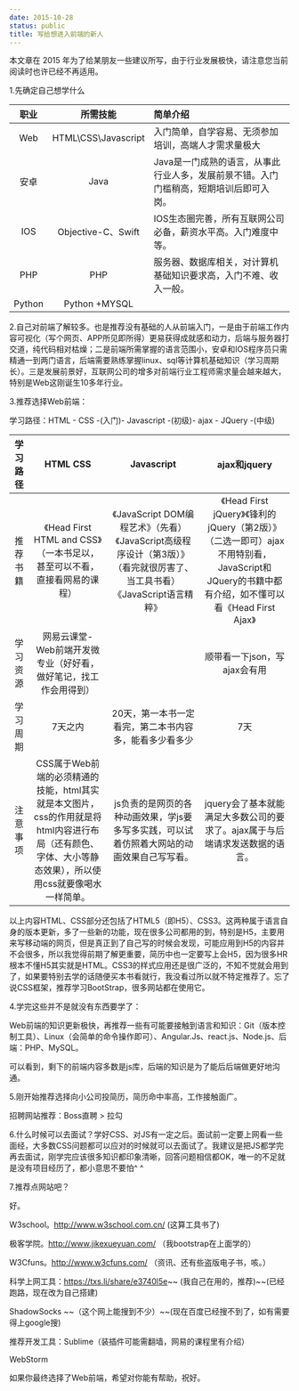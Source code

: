 ```yaml
---
date: 2015-10-28
status: public
title: 写给想进入前端的新人
---
```


本文章在 2015 年为了给某朋友一些建议所写，由于行业发展极快，请注意您当前阅读时也许已经不再适用。

<div class="post">
    <div class="post_body">
        <p class="md_block">
    <span class="md_line">1.先确定自己想学什么</span>
</p>
<table>
 <thead><tr><th style="text-align:center">职业</th>
<th style="text-align:center">所需技能</th>
<th style="text-align:left">简单介绍</th>
 </tr>
</thead>
 <tbody><tr><td style="text-align:center">Web </td>
<td style="text-align:center"> HTML\CSS\Javascript </td>
<td style="text-align:left">入门简单，自学容易、无须参加培训，高端人才需求量极大</td>
</tr>
<tr><td style="text-align:center">安卓 </td>
<td style="text-align:center"> Java </td>
<td style="text-align:left">Java是一门成熟的语言，从事此行业人多，发展前景不错。入门门槛稍高，短期培训后即可入岗。</td>
</tr>
<tr><td style="text-align:center">IOS </td>
<td style="text-align:center"> Objective-C、Swift </td>
<td style="text-align:left">IOS生态圈完善，所有互联网公司必备，薪资水平高。入门难度中等。</td>
</tr>
<tr><td style="text-align:center">PHP </td>
<td style="text-align:center"> PHP </td>
<td style="text-align:left">服务器、数据库相关，对计算机基础知识要求高，入门不难、收入一般。</td>
</tr>
<tr><td style="text-align:center">Python </td>
<td style="text-align:center"> Python +MYSQL</td>
<td style="text-align:left"></td>
</tr>
</tbody> 
</table><p class="md_block">
    <span class="md_line">2.自己对前端了解较多。也是推荐没有基础的人从前端入门，一是由于前端工作内容可视化（写个网页、APP所见即所得）更易获得成就感和动力，后端与服务器打交道，纯代码相对枯燥；二是前端所需掌握的语言范围小，安卓和IOS程序员只需精通一到两门语言，后端需要熟练掌握linux、sql等计算机基础知识（学习周期长）。三是发展前景好，互联网公司的增多对前端行业工程师需求量会越来越大，特别是Web这刚诞生10多年行业。</span>
</p>
<p class="md_block">
    <span class="md_line">3.推荐选择Web前端：</span>
</p>
<p class="md_block">
    <span class="md_line">学习路径：HTML - CSS -(入门)- Javascript -(初级)- ajax - JQuery -(中级)</span>
</p>
<table>
 <thead><tr><th style="text-align:center">学习路径</th>
<th style="text-align:center">HTML  CSS</th>
<th style="text-align:center">Javascript</th>
<th style="text-align:center">ajax和jquery</th>
 </tr>
</thead>
 <tbody><tr><td style="text-align:center">推荐书籍 </td>
<td style="text-align:center"> 《Head First HTML and CSS》（一本书足以，甚至可以不看，直接看网易的课程） </td>
<td style="text-align:center">  《JavaScript DOM编程艺术》（先看）《JavaScript高级程序设计（第3版）》（看完就很厉害了、当工具书看） 《JavaScript语言精粹》</td>
<td style="text-align:center"> 《Head First jQuery》《锋利的jQuery（第2版）》（二选一即可）ajax不用特别看，JavaScript和JQuery的书籍中都有介绍，如不懂可以看《Head First Ajax》</td>
</tr>
<tr><td style="text-align:center">学习资源 </td>
<td style="text-align:center"> 网易云课堂-Web前端开发微专业（好好看，做好笔记，找工作会用得到） </td>
<td style="text-align:center">  </td>
<td style="text-align:center"> 顺带看一下json，写ajax会有用</td>
</tr>
<tr><td style="text-align:center">学习周期 </td>
<td style="text-align:center"> 7天之内 </td>
<td style="text-align:center"> 20天，第一本书一定看完，第二本书内容多，能看多少看多少 </td>
<td style="text-align:center"> 7天</td>
</tr>
<tr><td style="text-align:center">注意事项 </td>
<td style="text-align:center"> CSS属于Web前端的必须精通的技能，html其实就是本文图片，css的作用就是将html内容进行布局（还有颜色、字体、大小等静态效果），所以使用css就要像喝水一样简单。 </td>
<td style="text-align:center"> js负责的是网页的各种动画效果，学js要多写多实践，可以试着仿照着大网站的动画效果自己写写看。 </td>
<td style="text-align:center"> jquery会了基本就能满足大多数公司的要求了。ajax属于与后端请求发送数据的语言。</td>
</tr>
</tbody> 
</table><p class="md_block">
    <span class="md_line">以上内容HTML、CSS部分还包括了HTML5（即H5）、CSS3。这两种属于语言自身的版本更新，多了一些新的功能，现在很多公司都用的到，特别是H5，主要用来写移动端的网页，但是真正到了自己写的时候会发现，可能应用到H5的内容并不会很多，所以我觉得前期了解更重要，简历中也一定要写上会H5，因为很多HR根本不懂H5其实就是HTML。CSS3的样式应用还是很广泛的，不知不觉就会用到了，如果要特别去学的话随便买本书看就行，我没看过所以就不特定推荐了。忘了说CSS框架，推荐学习BootStrap，很多网站都在使用它。</span>
</p>
<p class="md_block">
    <span class="md_line">4.学完这些并不是就没有东西要学了：</span>
</p>
<p class="md_block">
    <span class="md_line">Web前端的知识更新极快，再推荐一些有可能要接触到语言和知识：Git（版本控制工具）、Linux（会简单的命令操作即可）、Angular.Js、react.js、Node.js、后端：PHP、MySQL。</span>
</p>
<p class="md_block">
    <span class="md_line">可以看到，剩下的前端内容多数是js库，后端的知识是为了能后后端做更好地沟通。</span>
</p>
<p class="md_block">
    <span class="md_line">5.刚开始推荐选择向小公司投简历，简历命中率高，工作接触面广。</span>
</p>
<p class="md_block">
    <span class="md_line">招聘网站推荐：Boss直聘 &gt; 拉勾</span>
</p>
<p class="md_block">
    <span class="md_line">6.什么时候可以去面试？学好CSS、对JS有一定之后。面试前一定要上网看一些面经，大多数CSS问题都可以应对的时候就可以去面试了。我建议是把JS都学完再去面试，刚学完应该很多知识都印象清晰，回答问题相信都OK，唯一的不足就是没有项目经历了，都小意思不要怕^ ^</span>
</p>
<p class="md_block">
    <span class="md_line">7.推荐点网站吧？</span>
</p>
<p class="md_block">
    <span class="md_line">好。</span>
</p>
<p class="md_block">
    <span class="md_line">W3school。<a href="http://www.w3school.com.cn/">http://www.w3school.com.cn/</a>  (这算工具书了)</span>
</p>
<p class="md_block">
    <span class="md_line">极客学院。<a href="http://www.jikexueyuan.com/">http://www.jikexueyuan.com/</a>  （我bootstrap在上面学的）</span>
</p>
<p class="md_block">
    <span class="md_line">W3Cfuns。<a href="http://www.w3cfuns.com/">http://www.w3cfuns.com/</a> （资讯、还有些盗版电子书，咳。）</span>
</p>
<p class="md_block">
    <span class="md_line">科学上网工具：<a href="https://txs.li/share/e3740l5e">https://txs.li/share/e3740l5e</a>~~ (我自己在用的，推荐)~~(已经跑路，现在改为自己搭建)</span>
</p>
<p class="md_block">
    <span class="md_line">ShadowSocks ~~（这个网上能搜到不少）~~(现在百度已经搜不到了，如有需要得上google搜)</span>
</p>
<p class="md_block">
    <span class="md_line">推荐开发工具：Sublime（装插件可能需翻墙，网易的课程里有介绍）</span>
</p>
<p class="md_block">
    <span class="md_line">WebStorm</span>
</p>
<p class="md_block">
    <span class="md_line">如果你最终选择了Web前端，希望对你能有帮助，祝好。</span>
</p>
    </div>
</div>
